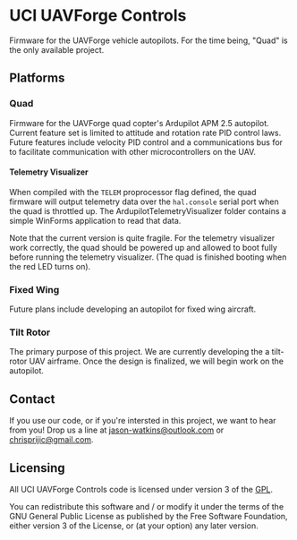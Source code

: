 # UCI UAVForge Controls
Firmware for the UAVForge vehicle autopilots. For the time being, "Quad"
is the only available project.


## Platforms
### Quad
Firmware for the UAVForge quad copter's Ardupilot APM 2.5 autopilot. Current
feature set is limited to attitude and rotation rate PID control laws. Future
features include velocity PID control and a communications bus for to
facilitate communication with other microcontrollers on the UAV.

#### Telemetry Visualizer
When compiled with the `TELEM` proprocessor flag defined, the quad firmware
will output telemetry data over the `hal.console` serial port when the quad
is throttled up. The ArdupilotTelemetryVisualizer folder contains a simple
WinForms application to read that data.

Note that the current version is quite fragile. For the telemetry visualizer
work correctly, the quad should be powered up and allowed to boot fully before
running the telemetry visualizer. (The quad is finished booting when the red
LED turns on).

### Fixed Wing
Future plans include developing an autopilot for fixed wing aircraft.

### Tilt Rotor
The primary purpose of this project. We are currently developing the a
tilt-rotor UAV airframe. Once the design is finalized, we will begin work
on the autopilot.


## Contact
If you use our code, or if you're intersted in this project, we want to hear
from you! Drop us a line at jason-watkins@outlook.com or chrisprijic@gmail.com.


## Licensing
All UCI UAVForge Controls code is licensed under version 3 of the
[GPL](http://www.gnu.org/copyleft/gpl.html). 

You can redistribute this software and / or modify it under the terms
of the GNU General Public License as published by the Free Software Foundation,
either version 3 of the License, or (at your option) any later version.